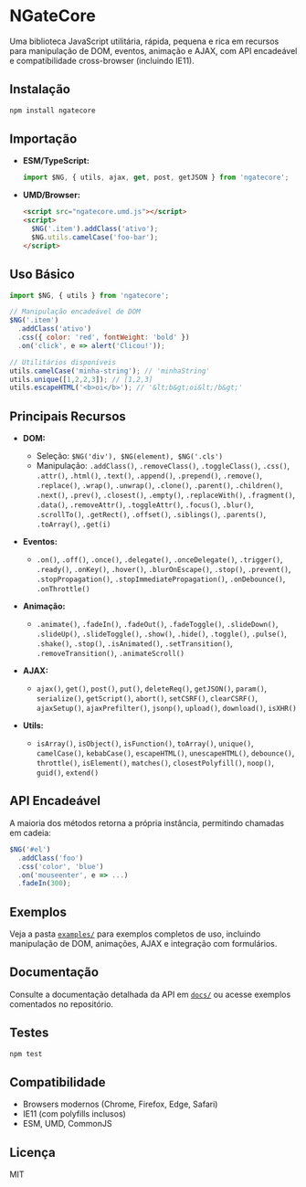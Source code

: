 # NGateCore

Uma biblioteca JavaScript utilitária, rápida, pequena e rica em recursos para manipulação de DOM, eventos, animação e AJAX, com API encadeável e compatibilidade cross-browser (incluindo IE11).

## Instalação

```sh
npm install ngatecore
```

## Importação

- **ESM/TypeScript:**
  ```js
  import $NG, { utils, ajax, get, post, getJSON } from 'ngatecore';
  ```
- **UMD/Browser:**
  ```html
  <script src="ngatecore.umd.js"></script>
  <script>
    $NG('.item').addClass('ativo');
    $NG.utils.camelCase('foo-bar');
  </script>
  ```

## Uso Básico

```js
import $NG, { utils } from 'ngatecore';

// Manipulação encadeável de DOM
$NG('.item')
  .addClass('ativo')
  .css({ color: 'red', fontWeight: 'bold' })
  .on('click', e => alert('Clicou!'));

// Utilitários disponíveis
utils.camelCase('minha-string'); // 'minhaString'
utils.unique([1,2,2,3]); // [1,2,3]
utils.escapeHTML('<b>oi</b>'); // '&lt;b&gt;oi&lt;/b&gt;'
```

## Principais Recursos

- **DOM:**
  - Seleção: `$NG('div'), $NG(element), $NG('.cls')`
  - Manipulação: `.addClass()`, `.removeClass()`, `.toggleClass()`, `.css()`, `.attr()`, `.html()`, `.text()`, `.append()`, `.prepend()`, `.remove()`, `.replace()`, `.wrap()`, `.unwrap()`, `.clone()`, `.parent()`, `.children()`, `.next()`, `.prev()`, `.closest()`, `.empty()`, `.replaceWith()`, `.fragment()`, `.data()`, `.removeAttr()`, `.toggleAttr()`, `.focus()`, `.blur()`, `.scrollTo()`, `.getRect()`, `.offset()`, `.siblings()`, `.parents()`, `.toArray()`, `.get(i)`

- **Eventos:**
  - `.on()`, `.off()`, `.once()`, `.delegate()`, `.onceDelegate()`, `.trigger()`, `.ready()`, `.onKey()`, `.hover()`, `.blurOnEscape()`, `.stop()`, `.prevent()`, `.stopPropagation()`, `.stopImmediatePropagation()`, `.onDebounce()`, `.onThrottle()`

- **Animação:**
  - `.animate()`, `.fadeIn()`, `.fadeOut()`, `.fadeToggle()`, `.slideDown()`, `.slideUp()`, `.slideToggle()`, `.show()`, `.hide()`, `.toggle()`, `.pulse()`, `.shake()`, `.stop()`, `.isAnimated()`, `.setTransition()`, `.removeTransition()`, `.animateScroll()`

- **AJAX:**
  - `ajax()`, `get()`, `post()`, `put()`, `deleteReq()`, `getJSON()`, `param()`, `serialize()`, `getScript()`, `abort()`, `setCSRF()`, `clearCSRF()`, `ajaxSetup()`, `ajaxPrefilter()`, `jsonp()`, `upload()`, `download()`, `isXHR()`

- **Utils:**
  - `isArray()`, `isObject()`, `isFunction()`, `toArray()`, `unique()`, `camelCase()`, `kebabCase()`, `escapeHTML()`, `unescapeHTML()`, `debounce()`, `throttle()`, `isElement()`, `matches()`, `closestPolyfill()`, `noop()`, `guid()`, `extend()`

## API Encadeável

A maioria dos métodos retorna a própria instância, permitindo chamadas em cadeia:

```js
$NG('#el')
  .addClass('foo')
  .css('color', 'blue')
  .on('mouseenter', e => ...)
  .fadeIn(300);
```

## Exemplos
Veja a pasta [`examples/`](./examples/) para exemplos completos de uso, incluindo manipulação de DOM, animações, AJAX e integração com formulários.

## Documentação
Consulte a documentação detalhada da API em [`docs/`](./docs/) ou acesse exemplos comentados no repositório.

## Testes

```sh
npm test
```

## Compatibilidade
- Browsers modernos (Chrome, Firefox, Edge, Safari)
- IE11 (com polyfills inclusos)
- ESM, UMD, CommonJS

## Licença
MIT
